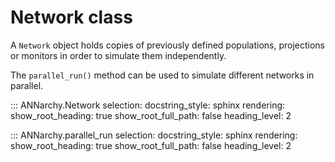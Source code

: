 # Network class

A `Network` object holds copies of previously defined populations,
projections or monitors in order to simulate them independently.

The `parallel_run()` method can be used to simulate different networks
in parallel.


::: ANNarchy.Network
    selection:
      docstring_style: sphinx
    rendering:
      show_root_heading: true
      show_root_full_path: false
      heading_level: 2



::: ANNarchy.parallel_run
    selection:
      docstring_style: sphinx
    rendering:
      show_root_heading: true
      show_root_full_path: false
      heading_level: 2



